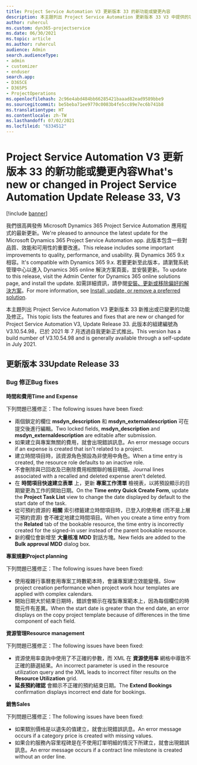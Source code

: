 ```yaml
---
title: Project Service Automation V3 更新版本 33 的新功能或變更內容
description: 本主題列出 Project Service Automation 更新版本 33 V3 中提供的功能和修正。
author: ruhercul
ms.custom: dyn365-projectservice
ms.date: 06/30/2021
ms.topic: article
ms.author: ruhercul
audience: Admin
search.audienceType:
- admin
- customizer
- enduser
search.app:
- D365CE
- D365PS
- ProjectOperations
ms.openlocfilehash: 2c96e4abd484bb66285421baaad82ead9589bbe9
ms.sourcegitcommit: be5beba71ee9770c0083b4fe5cc89e7ec6b741b8
ms.translationtype: HT
ms.contentlocale: zh-TW
ms.lasthandoff: 07/02/2021
ms.locfileid: "6334512"
---
```

# <a name="whats-new-or-changed-in-project-service-automation-update-release-33-v3"></a><span data-ttu-id="cd1f0-103">Project Service Automation V3 更新版本 33 的新功能或變更內容</span><span class="sxs-lookup"><span data-stu-id="cd1f0-103">What's new or changed in Project Service Automation Update Release 33, V3</span></span>

[!include [banner](../includes/psa-now-project-operations.md)]

<span data-ttu-id="cd1f0-104">我們很高興發佈 Microsoft Dynamics 365 Project Service Automation 應用程式的最新更新。</span><span class="sxs-lookup"><span data-stu-id="cd1f0-104">We're pleased to announce the latest update for the Microsoft Dynamics 365 Project Service Automation app.</span></span> <span data-ttu-id="cd1f0-105">此版本包含一些對品質、效能和可用性的重要改進。</span><span class="sxs-lookup"><span data-stu-id="cd1f0-105">This release includes some important improvements to quality, performance, and usability.</span></span> <span data-ttu-id="cd1f0-106">與 Dynamics 365 9.x 相容。</span><span class="sxs-lookup"><span data-stu-id="cd1f0-106">It's compatible with Dynamics 365 9.x.</span></span> <span data-ttu-id="cd1f0-107">若要更新至此版本，請瀏覽系統管理中心以進入 Dynamics 365 online 解決方案頁面，並安裝更新。</span><span class="sxs-lookup"><span data-stu-id="cd1f0-107">To update to this release, visit the Admin Center for Dynamics 365 online solutions page, and install the update.</span></span> <span data-ttu-id="cd1f0-108">如需詳細資訊，請參閱[安裝、更新或移除偏好的解決方案](/power-platform/admin/install-remove-preferred-solution)。</span><span class="sxs-lookup"><span data-stu-id="cd1f0-108">For more information, see [Install, update, or remove a preferred solution](/power-platform/admin/install-remove-preferred-solution).</span></span>

<span data-ttu-id="cd1f0-109">本主題列出 Project Service Automation V3 更新版本 33 新推出或已變更的功能及修正。</span><span class="sxs-lookup"><span data-stu-id="cd1f0-109">This topic lists the features and fixes that are new or changed for Project Service Automation V3, Update Release 33.</span></span> <span data-ttu-id="cd1f0-110">此版本的組建編號為 V3.10.54.98，已於 2021 年 7 月透過自我更新正式推出。</span><span class="sxs-lookup"><span data-stu-id="cd1f0-110">This version has a build number of V3.10.54.98 and is generally available through a self-update in July 2021.</span></span>

## <a name="update-release-33"></a><span data-ttu-id="cd1f0-111">更新版本 33</span><span class="sxs-lookup"><span data-stu-id="cd1f0-111">Update Release 33</span></span>

### <a name="bug-fixes"></a><span data-ttu-id="cd1f0-112">Bug 修正</span><span class="sxs-lookup"><span data-stu-id="cd1f0-112">Bug fixes</span></span>

<span data-ttu-id="cd1f0-113">**時間和費用**</span><span class="sxs-lookup"><span data-stu-id="cd1f0-113">**Time and Expense**</span></span>

<span data-ttu-id="cd1f0-114">下列問題已獲修正：</span><span class="sxs-lookup"><span data-stu-id="cd1f0-114">The following issues have been fixed:</span></span>

- <span data-ttu-id="cd1f0-115">兩個鎖定的欄位 **msdyn_description** 和 **msdyn_externaldescription** 可在提交後進行編輯。</span><span class="sxs-lookup"><span data-stu-id="cd1f0-115">Two locked fields, **msdyn_description** and **msdyn_externaldescription** are editable after submission.</span></span>
- <span data-ttu-id="cd1f0-116">如果建立與專案無關的費用，就會出現錯誤訊息。</span><span class="sxs-lookup"><span data-stu-id="cd1f0-116">An error message occurs if an expense is created that isn't related to a project.</span></span>
- <span data-ttu-id="cd1f0-117">建立時間項目時，該資源角色預設為非使用中角色。</span><span class="sxs-lookup"><span data-stu-id="cd1f0-117">When a time entry is created, the resource role defaults to an inactive role.</span></span>
- <span data-ttu-id="cd1f0-118">不會刪除與已回收及已刪除費用相關聯的帳目明細。</span><span class="sxs-lookup"><span data-stu-id="cd1f0-118">Journal lines associated with a recalled and deleted expense aren't deleted.</span></span>
- <span data-ttu-id="cd1f0-119">在 **時間項目快速建立表單** 上，更新 **專案工作清單** 檢視表，以將預設顯示的日期變更為工作的開始日期。</span><span class="sxs-lookup"><span data-stu-id="cd1f0-119">On the **Time entry Quick Create Form**, update the **Project Task List** view to change the date displayed by default to the start date of the task.</span></span>
- <span data-ttu-id="cd1f0-120">從可預約資源的 **相關** 索引標籤建立時間項目時，已登入的使用者 (而不是上層可預約資源) 會不確定地建立時間項目。</span><span class="sxs-lookup"><span data-stu-id="cd1f0-120">When you create a time entry from the **Related** tab of the bookable resource, the time entry is incorrectly created for the signed-in user instead of the parent bookable resource.</span></span>
- <span data-ttu-id="cd1f0-121">新的欄位會新增至 **大量核准 MDD** 對話方塊。</span><span class="sxs-lookup"><span data-stu-id="cd1f0-121">New fields are added to the **Bulk approval MDD** dialog box.</span></span>

<span data-ttu-id="cd1f0-122">**專案規劃**</span><span class="sxs-lookup"><span data-stu-id="cd1f0-122">**Project planning**</span></span>

<span data-ttu-id="cd1f0-123">下列問題已獲修正：</span><span class="sxs-lookup"><span data-stu-id="cd1f0-123">The following issues have been fixed:</span></span>
- <span data-ttu-id="cd1f0-124">使用複雜行事曆套用專案工時數範本時，會讓專案建立效能變慢。</span><span class="sxs-lookup"><span data-stu-id="cd1f0-124">Slow project creation performance when project work hour templates are applied with complex calendars.</span></span>
- <span data-ttu-id="cd1f0-125">開始日期大於結束日期時，錯誤會顯示在複製專案範本上，因為每個欄位的時間元件有差異。</span><span class="sxs-lookup"><span data-stu-id="cd1f0-125">When the start date is greater than the end date, an error displays on the copy project template because of differences in the time component of each field.</span></span>

<span data-ttu-id="cd1f0-126">**資源管理**</span><span class="sxs-lookup"><span data-stu-id="cd1f0-126">**Resource management**</span></span>

<span data-ttu-id="cd1f0-127">下列問題已獲修正：</span><span class="sxs-lookup"><span data-stu-id="cd1f0-127">The following issues have been fixed:</span></span>
- <span data-ttu-id="cd1f0-128">資源使用率查詢中使用了不正確的參數，而 XML 在 **資源使用率** 網格中導致不正確的篩選結果。</span><span class="sxs-lookup"><span data-stu-id="cd1f0-128">An incorrect parameter is used in the resource utilization query and the XML leads to incorrect filter results on the **Resource Utilization** grid.</span></span>
- <span data-ttu-id="cd1f0-129">**延長預約確認** 會顯示不正確的預約結束日期。</span><span class="sxs-lookup"><span data-stu-id="cd1f0-129">The **Extend Bookings** confirmation displays incorrect end date for bookings.</span></span>

<span data-ttu-id="cd1f0-130">**銷售**</span><span class="sxs-lookup"><span data-stu-id="cd1f0-130">**Sales**</span></span>

<span data-ttu-id="cd1f0-131">下列問題已獲修正：</span><span class="sxs-lookup"><span data-stu-id="cd1f0-131">The following issues have been fixed:</span></span>
- <span data-ttu-id="cd1f0-132">如果類別價格是以遺失的值建立，就會出現錯誤訊息。</span><span class="sxs-lookup"><span data-stu-id="cd1f0-132">An error message occurs if a category price is created with missing values.</span></span>
- <span data-ttu-id="cd1f0-133">如果合約服務內容里程碑是在不使用訂單明細的情況下所建立，就會出現錯誤訊息。</span><span class="sxs-lookup"><span data-stu-id="cd1f0-133">An error message occurs if a contract line milestone is created without an order line.</span></span>
